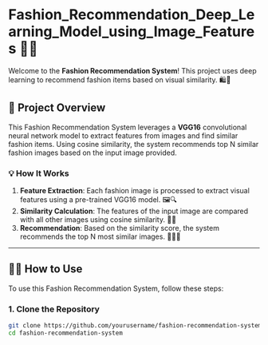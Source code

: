 # Fashion_Recommendation_Deep_Learning_Model_using_Image_Features 👗🤖

Welcome to the **Fashion Recommendation System**! This project uses deep learning to recommend fashion items based on visual similarity. 🛍️💖

## 🚀 Project Overview

This Fashion Recommendation System leverages a **VGG16** convolutional neural network model to extract features from images and find similar fashion items. Using cosine similarity, the system recommends top N similar fashion images based on the input image provided.

### 💡 How It Works
1. **Feature Extraction**: Each fashion image is processed to extract visual features using a pre-trained VGG16 model. 🖼️🔍
2. **Similarity Calculation**: The features of the input image are compared with all other images using cosine similarity. 🤔💭
3. **Recommendation**: Based on the similarity score, the system recommends the top N most similar images. 🌟👚👗

---

## 🧑‍💻 How to Use

To use this Fashion Recommendation System, follow these steps:

### 1. Clone the Repository

```bash
git clone https://github.com/yourusername/fashion-recommendation-system.git
cd fashion-recommendation-system
